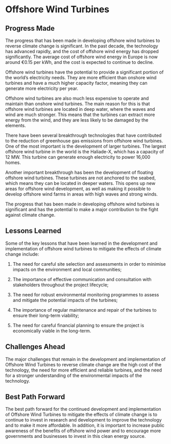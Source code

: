 # Offshore Wind Turbines

## Progress Made

The progress that has been made in developing offshore wind turbines to reverse climate change is significant. In the past decade, the technology has advanced rapidly, and the cost of offshore wind energy has dropped significantly. The average cost of offshore wind energy in Europe is now around €0.15 per kWh, and the cost is expected to continue to decline.

Offshore wind turbines have the potential to provide a significant portion of the world’s electricity needs. They are more efficient than onshore wind turbines and have a much higher capacity factor, meaning they can generate more electricity per year.

Offshore wind turbines are also much less expensive to operate and maintain than onshore wind turbines. The main reason for this is that offshore wind turbines are located in deep water, where the waves and wind are much stronger. This means that the turbines can extract more energy from the wind, and they are less likely to be damaged by the elements.

There have been several breakthrough technologies that have contributed to the reduction of greenhouse gas emissions from offshore wind turbines. One of the most important is the development of larger turbines. The largest offshore wind turbine in the world is the Haliade-X, which has a capacity of 12 MW. This turbine can generate enough electricity to power 16,000 homes.

Another important breakthrough has been the development of floating offshore wind turbines. These turbines are not anchored to the seabed, which means they can be located in deeper waters. This opens up new areas for offshore wind development, as well as making it possible to develop offshore wind farms in areas with high waves and strong winds.

The progress that has been made in developing offshore wind turbines is significant and has the potential to make a major contribution to the fight against climate change.

## Lessons Learned

Some of the key lessons that have been learned in the development and implementation of offshore wind turbines to mitigate the effects of climate change include:

1. The need for careful site selection and assessments in order to minimise impacts on the environment and local communities;

2. The importance of effective communication and consultation with stakeholders throughout the project lifecycle;

3. The need for robust environmental monitoring programmes to assess and mitigate the potential impacts of the turbines;

4. The importance of regular maintenance and repair of the turbines to ensure their long-term viability;

5. The need for careful financial planning to ensure the project is economically viable in the long-term.

## Challenges Ahead

The major challenges that remain in the development and implementation of Offshore Wind Turbines to reverse climate change are the high cost of the technology, the need for more efficient and reliable turbines, and the need for a stronger understanding of the environmental impacts of the technology.

## Best Path Forward

The best path forward for the continued development and implementation of Offshore Wind Turbines to mitigate the effects of climate change is to continue to invest in research and development to improve the technology and to make it more affordable. In addition, it is important to increase public awareness of the benefits of offshore wind power and to encourage more governments and businesses to invest in this clean energy source.

